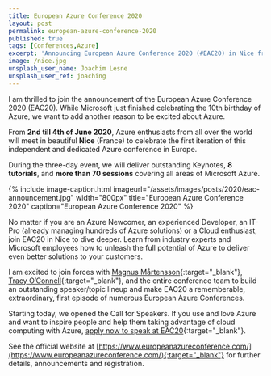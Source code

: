 ```yaml
---
title: European Azure Conference 2020
layout: post
permalink: european-azure-conference-2020
published: true
tags: [Conferences,Azure]
excerpt: 'Announcing European Azure Conference 2020 (#EAC20) in Nice from June 2nd till June 4th'
image: /nice.jpg
unsplash_user_name: Joachim Lesne
unsplash_user_ref: joaching
---
```


I am thrilled to join the announcement of the European Azure Conference 2020 (EAC20). While Microsoft just finished celebrating the 10th birthday of Azure, we want to add another reason to be excited about Azure.

From **2nd till 4th of June 2020**, Azure enthusiasts from all over the world will meet in beautiful **Nice** (France) to celebrate the first iteration of this independent and dedicated Azure conference in Europe.

During the three-day event, we will deliver outstanding Keynotes, **8 tutorials**, and **more than 70 sessions** covering all areas of Microsoft Azure.

{% include image-caption.html imageurl="/assets/images/posts/2020/eac-announcement.jpg" width="800px" title="European Azure Conference 2020" caption="European Azure Conference 2020" %}

No matter if you are an Azure Newcomer, an experienced Developer, an IT-Pro (already managing hundreds of Azure solutions) or a Cloud enthusiast, join EAC20 in Nice to dive deeper. Learn from industry experts and Microsoft employees how to unleash the full potential of Azure to deliver even better solutions to your customers.

I am excited to join forces with [Magnus Mårtensson](https://twitter.com/noopman){:target="_blank"}, [Tracy O’Connell](https://twitter.com/EuropeanAzure){:target="_blank"}, and the entire conference team to build an outstanding speaker/topic lineup and make EAC20 a rememberable, extraordinary, first episode of numerous European Azure Conferences.

Starting today, we opened the Call for Speakers. If you use and love Azure and want to inspire people and help them taking advantage of cloud computing with Azure, [apply now to speak at EAC20](https://www.europeanazureconference.com/submit-to-speak/){:target="_blank"}.

See the official website at [https://www.europeanazureconference.com/](https://www.europeanazureconference.com/){:target="_blank"} for further details, announcements and registration.

